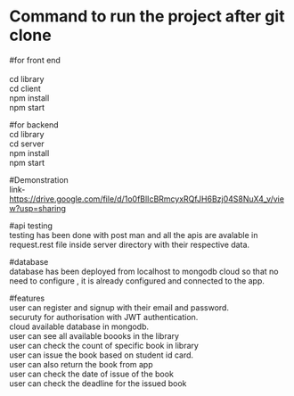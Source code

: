 # Command to run the project after git clone

#for front end <br />  
cd library <br />
cd client <br />
npm install <br />
npm start<br />

#for backend<br />
cd library <br />
cd server <br />
npm install <br />
npm start<br />

#Demonstration<br/>
link- https://drive.google.com/file/d/1o0fBlIcBRmcyxRQfJH6Bzj04S8NuX4_v/view?usp=sharing
<br/>

#api testing<br/>
testing has been done with post man and all the apis are avalable in request.rest file inside server directory with their respective data.<br/>

#database<br/>
database has been  deployed from localhost to mongodb cloud so that no need to configure , it is already configured and connected to the app.<br/>

#features<br/>
user can register and signup with their email and password.<br/>
securuty for  authorisation with  JWT authentication. <br/>
cloud available database in mongodb. <br/>
user can see  all available boooks  in the library<br/>
user can check the count of specific book in library<br/>
user can issue the book based on student id card. <br/>
user can also return the book from app <br/>
user can check the date of issue of the book<br/>
user can check the deadline for the issued book<br/>

